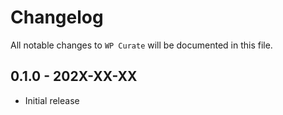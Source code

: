 # Changelog

All notable changes to `WP Curate` will be documented in this file.

## 0.1.0 - 202X-XX-XX

- Initial release
